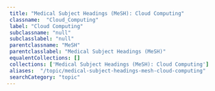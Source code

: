 ```yaml
--- 
 title: "Medical Subject Headings (MeSH): Cloud Computing" 
 classname:  "Cloud_Computing" 
 label: "Cloud Computing" 
 subclassname: "null" 
 subclasslabel: "null" 
 parentclassname: "MeSH" 
 parentclasslabel: "Medical Subject Headings (MeSH)" 
 equalentCollections: [] 
 collections: ['Medical Subject Headings (MeSH): Cloud Computing']
 aliases:  "/topic/medical-subject-headings-mesh-cloud-computing"  
 searchCategory: "topic" 
---
```

